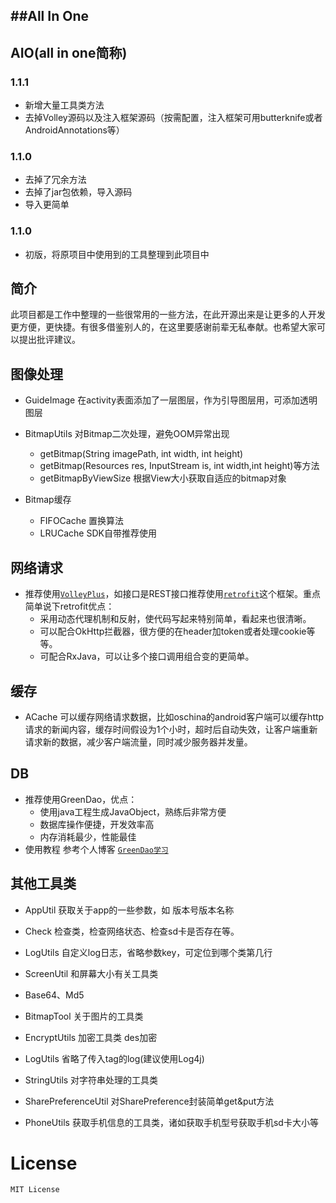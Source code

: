 ##All In One 
--------------
AIO(all in one简称) 
---------------


### 1.1.1

- 新增大量工具类方法
- 去掉Volley源码以及注入框架源码（按需配置，注入框架可用butterknife或者AndroidAnnotations等）

### 1.1.0

- 去掉了冗余方法
- 去掉了jar包依赖，导入源码
- 导入更简单

### 1.1.0

- 初版，将原项目中使用到的工具整理到此项目中



简介
-------
此项目都是工作中整理的一些很常用的一些方法，在此开源出来是让更多的人开发更方便，更快捷。有很多借鉴别人的，在这里要感谢前辈无私奉献。也希望大家可以提出批评建议。



图像处理
--------
- GuideImage 在activity表面添加了一层图层，作为引导图层用，可添加透明图层

- BitmapUtils 对Bitmap二次处理，避免OOM异常出现
    - getBitmap(String imagePath, int width, int height) 
	- getBitmap(Resources res, InputStream is, int width,int height)等方法
	- getBitmapByViewSize 根据View大小获取自适应的bitmap对象
	
- Bitmap缓存
	- FIFOCache 置换算法
	- LRUCache SDK自带推荐使用


网络请求
-------

- 推荐使用[`VolleyPlus`](https://github.com/DWorkS/VolleyPlus)，如接口是REST接口推荐使用[`retrofit`](https://github.com/square/retrofit)这个框架。重点简单说下retrofit优点：
	- 采用动态代理机制和反射，使代码写起来特别简单，看起来也很清晰。
	- 可以配合OkHttp拦截器，很方便的在header加token或者处理cookie等等。
	- 可配合RxJava，可以让多个接口调用组合变的更简单。


缓存
-------
- ACache 可以缓存网络请求数据，比如oschina的android客户端可以缓存http请求的新闻内容，缓存时间假设为1个小时，超时后自动失效，让客户端重新请求新的数据，减少客户端流量，同时减少服务器并发量。


DB
-------
- 推荐使用GreenDao，优点：
    - 使用java工程生成JavaObject，熟练后非常方便
    - 数据库操作便捷，开发效率高
    - 内存消耗最少，性能最佳
- 使用教程 参考个人博客 [`GreenDao学习`](http://xunhou.me/greendao/)
    

其他工具类
-------
- AppUtil 获取关于app的一些参数，如 版本号版本名称

- Check 检查类，检查网络状态、检查sd卡是否存在等。

- LogUtils 自定义log日志，省略参数key，可定位到哪个类第几行

- ScreenUtil 和屏幕大小有关工具类

- Base64、Md5

- BitmapTool 关于图片的工具类

- EncryptUtils 加密工具类 des加密

- LogUtils 省略了传入tag的log(建议使用Log4j)

- StringUtils 对字符串处理的工具类

- SharePreferenceUtil 对SharePreference封装简单get&put方法

- PhoneUtils 获取手机信息的工具类，诸如获取手机型号获取手机sd卡大小等


License
=======

	MIT License